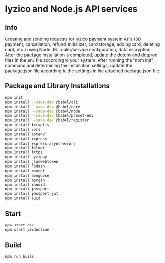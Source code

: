 # Iyzico and Node.js API services 
## Info
  Creating and sending requests for iyzico payment system APIs (3D payment, cancellation, refund, initializer, card storage, adding card, deleting card, etc.) using Node JS. router/service configuration, data encryption
  After the package installation is completed, update the dotenv and dotprod files in the env file according to your system.
  After running the "npm init" command and determining the installation settings, update the package.json file according to the settings in the attached package.json file.

## Package and Library Installations
```bash
npm init
npm install --save-dev @babel/cli
npm install --save-dev @babel/core
npm install --save-dev @babel/node
npm install --save-dev @babel/preset-env
npm install --save-dev @babel/register
npm install bcryptjs
npm install cors
npm install dotenv
npm install express
npm install express-async-errors
npm install helmet
npm install https
npm install iyzipay
npm install jsonwebtoken
npm install lodash
npm install moment
npm install mongoose
npm install morgan
npm install nanoid
npm install passport
npm install passport-jwt
npm install uuid
```
## Start
```bash
npm start dev
npm start production
```
## Build
```bash
npm run build
```
